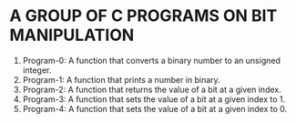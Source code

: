 # A GROUP OF C PROGRAMS ON BIT MANIPULATION
1. Program-0: A function that converts a binary number to an unsigned integer.
2. Program-1: A function that prints a number in binary.
3. Program-2: A function that returns the value of a bit at a given index.
4. Program-3: A function that sets the value of a bit at a given index to 1.
5. Program-4: A function that sets the value of a bit at a given index to 0.

